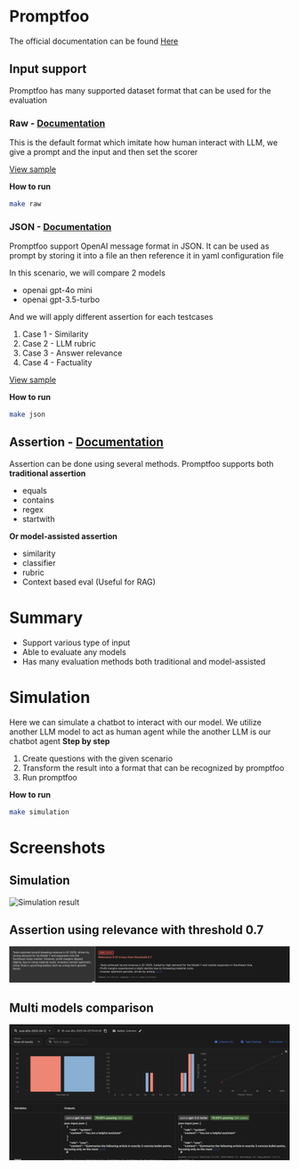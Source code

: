# Promptfoo
The official documentation can be found [Here](https://www.promptfoo.dev/)

## Input support

Promptfoo has many supported dataset format that can be used for the evaluation

### Raw - [Documentation](https://www.promptfoo.dev/docs/configuration/parameters/#prompts-from-raw-text)
This is the default format which imitate how human interact with LLM, we give a prompt and the input and then set the scorer

[View sample](raw.yaml)

**How to run**
```bash
make raw
```

### JSON - [Documentation](https://www.promptfoo.dev/docs/configuration/parameters/#prompts-as-json)
Promptfoo support OpenAI message format in JSON. It can be used as prompt by storing it into a file an then reference it in yaml configuration file

In this scenario, we will compare 2 models
- openai gpt-4o mini
- openai gpt-3.5-turbo

And we will apply different assertion for each testcases

1. Case 1 - Similarity
2. Case 2 - LLM rubric
3. Case 3 - Answer relevance
4. Case 4 - Factuality

[View sample](json.yaml)

**How to run**
```bash
make json
```

## Assertion - [Documentation](https://www.promptfoo.dev/docs/configuration/expected-outputs/#assertion-types)

Assertion can be done using several methods. Promptfoo supports both 
**traditional assertion**
- equals
- contains
- regex 
- startwith

**Or model-assisted assertion** 
- similarity
- classifier
- rubric
- Context based eval (Useful for RAG)

# Summary
- Support various type of input
- Able to evaluate any models
- Has many evaluation methods both traditional and model-assisted

# Simulation
Here we can simulate a chatbot to interact with our model. We utilize another LLM model to act as human agent while the another LLM is our chatbot agent
**Step by step**
1. Create questions with the given scenario
2. Transform the result into a format that can be recognized by promptfoo
3. Run promptfoo

**How to run**
```bash
make simulation
```

# Screenshots

## Simulation
![Simulation result](image.png)

## Assertion using relevance with threshold 0.7
![Assertion failed using relevance](images/relevance-result.png)

## Multi models comparison
![Evaluation result between 2 models](images/multimodel-comparison.png)
